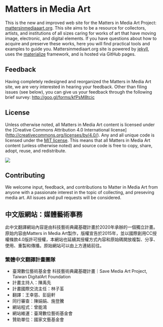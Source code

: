 # Matters in Media Art
This is the new and improved web site for the Matters in Media Art Project: [mattersinmediaaart.org](http://mattersinmediaart.org). This site aims to be a resource for collectors, artists, and institutions of all sizes caring for works of art that have moving image, electronic, and digital elements. If you have questions about how to acquire and preserve these works, here you will find practical tools and examples to guide you. Mattersinmediaart.org site is powered by [jekyll](http://jekyllrb.com/), uses the [materialize](http://materializecss.com/) framework, and is hosted via GitHub pages.

## Feedback
Having completely redesigned and reorganized the Matters in Media Art site, we are very interested in hearing your feedback. Other than filing issues (see below), you can give us your feedback through the following brief survey: http://goo.gl/forms/kfPsM8tcic

## License
Unless otherwise noted, all Matters in Media Art content is licensed under the [Creative Commons Attribution 4.0 International license] (http://creativecommons.org/licenses/by/4.0/). Any and all unique code is licensed under the [MIT license](https://en.wikipedia.org/wiki/MIT_License). This means that all Matters in Media Art content (unless otherwise noted) and source code is free to copy, share, adopt, reuse, and redistribute.

![](https://i.creativecommons.org/l/by/4.0/88x31.png)

## Contributing
We welcome input, feedback, and contributions to Matter in Media Art from anyone with a passionate interest in the topic of collecting, and preseving media art. All issues and pull requests will be considered.

## 中文版網站：媒體藝術事務
此中文翻譯網站內容是由科技藝術典藏基礎計畫於2020年承辦的一個獨立計畫。原始内容由Matters in Media Art製作，版權宣告於2015年，並以國際創用CC授權條款4.0版許可授權，本網站也延續其授權方式內容和原始碼開放複製、分享、使用、重製和傳播。原始網站可以由上方連結前往。

### 繁體中文翻譯計畫團隊
- 臺灣數位藝術基金會 科技藝術典藏基礎計畫｜Save Media Art Project, Taiwan DigitalArt Foundation
- 計畫主持人：陳禹先
- 計畫國際交流主任：林子荃
- 翻譯：王幸慈、彭庭軒
- 同行審查：陳娟娟、施登騰
- 網站程式：曾能鴻
- 網站維運：臺灣數位藝術基金會
- 贊助單位：國家文藝基金會
